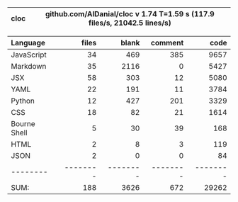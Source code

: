cloc|github.com/AlDanial/cloc v 1.74  T=1.59 s (117.9 files/s, 21042.5 lines/s)
--- | ---

Language|files|blank|comment|code
:-------|-------:|-------:|-------:|-------:
JavaScript|34|469|385|9657
Markdown|35|2116|0|5427
JSX|58|303|12|5080
YAML|22|191|11|3784
Python|12|427|201|3329
CSS|18|82|21|1614
Bourne Shell|5|30|39|168
HTML|2|8|3|119
JSON|2|0|0|84
--------|--------|--------|--------|--------
SUM:|188|3626|672|29262
